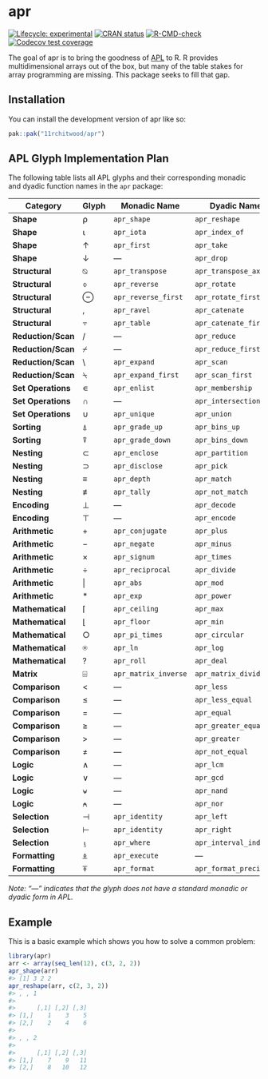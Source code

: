 
<!-- README.md is generated from README.Rmd. Please edit that file -->

# apr

<!-- badges: start -->

[![Lifecycle:
experimental](https://img.shields.io/badge/lifecycle-experimental-orange.svg)](https://lifecycle.r-lib.org/articles/stages.html#experimental)
[![CRAN
status](https://www.r-pkg.org/badges/version/apr)](https://CRAN.R-project.org/package=apr)
[![R-CMD-check](https://github.com/11rchitwood/apr/actions/workflows/R-CMD-check.yaml/badge.svg)](https://github.com/11rchitwood/apr/actions/workflows/R-CMD-check.yaml)
[![Codecov test
coverage](https://codecov.io/gh/11rchitwood/apr/graph/badge.svg)](https://app.codecov.io/gh/11rchitwood/apr)
<!-- badges: end -->

The goal of apr is to bring the goodness of
[APL](https://en.wikipedia.org/wiki/APL_(programming_language)) to R. R
provides multidimensional arrays out of the box, but many of the table
stakes for array programming are missing. This package seeks to fill
that gap.

## Installation

You can install the development version of apr like so:

``` r
pak::pak("11rchitwood/apr")
```

## APL Glyph Implementation Plan

The following table lists all APL glyphs and their corresponding monadic
and dyadic function names in the `apr` package:

| Category           | Glyph | Monadic Name         | Dyadic Name            |
|--------------------|-------|----------------------|------------------------|
| **Shape**          | ⍴     | `apr_shape`          | `apr_reshape`          |
| **Shape**          | ⍳     | `apr_iota`           | `apr_index_of`         |
| **Shape**          | ↑     | `apr_first`          | `apr_take`             |
| **Shape**          | ↓     | —                    | `apr_drop`             |
| **Structural**     | ⍉     | `apr_transpose`      | `apr_transpose_axes`   |
| **Structural**     | ⌽     | `apr_reverse`        | `apr_rotate`           |
| **Structural**     | ⊖     | `apr_reverse_first`  | `apr_rotate_first`     |
| **Structural**     | ,     | `apr_ravel`          | `apr_catenate`         |
| **Structural**     | ⍪     | `apr_table`          | `apr_catenate_first`   |
| **Reduction/Scan** | /     | —                    | `apr_reduce`           |
| **Reduction/Scan** | ⌿     | —                    | `apr_reduce_first`     |
| **Reduction/Scan** | \\    | `apr_expand`         | `apr_scan`             |
| **Reduction/Scan** | ⍀     | `apr_expand_first`   | `apr_scan_first`       |
| **Set Operations** | ∊     | `apr_enlist`         | `apr_membership`       |
| **Set Operations** | ∩     | —                    | `apr_intersection`     |
| **Set Operations** | ∪     | `apr_unique`         | `apr_union`            |
| **Sorting**        | ⍋     | `apr_grade_up`       | `apr_bins_up`          |
| **Sorting**        | ⍒     | `apr_grade_down`     | `apr_bins_down`        |
| **Nesting**        | ⊂     | `apr_enclose`        | `apr_partition`        |
| **Nesting**        | ⊃     | `apr_disclose`       | `apr_pick`             |
| **Nesting**        | ≡     | `apr_depth`          | `apr_match`            |
| **Nesting**        | ≢     | `apr_tally`          | `apr_not_match`        |
| **Encoding**       | ⊥     | —                    | `apr_decode`           |
| **Encoding**       | ⊤     | —                    | `apr_encode`           |
| **Arithmetic**     | \+    | `apr_conjugate`      | `apr_plus`             |
| **Arithmetic**     | −     | `apr_negate`         | `apr_minus`            |
| **Arithmetic**     | ×     | `apr_signum`         | `apr_times`            |
| **Arithmetic**     | ÷     | `apr_reciprocal`     | `apr_divide`           |
| **Arithmetic**     | \|    | `apr_abs`            | `apr_mod`              |
| **Arithmetic**     | \*    | `apr_exp`            | `apr_power`            |
| **Mathematical**   | ⌈     | `apr_ceiling`        | `apr_max`              |
| **Mathematical**   | ⌊     | `apr_floor`          | `apr_min`              |
| **Mathematical**   | ○     | `apr_pi_times`       | `apr_circular`         |
| **Mathematical**   | ⍟     | `apr_ln`             | `apr_log`              |
| **Mathematical**   | ?     | `apr_roll`           | `apr_deal`             |
| **Matrix**         | ⌹     | `apr_matrix_inverse` | `apr_matrix_divide`    |
| **Comparison**     | \<    | —                    | `apr_less`             |
| **Comparison**     | ≤     | —                    | `apr_less_equal`       |
| **Comparison**     | =     | —                    | `apr_equal`            |
| **Comparison**     | ≥     | —                    | `apr_greater_equal`    |
| **Comparison**     | \>    | —                    | `apr_greater`          |
| **Comparison**     | ≠     | —                    | `apr_not_equal`        |
| **Logic**          | ∧     | —                    | `apr_lcm`              |
| **Logic**          | ∨     | —                    | `apr_gcd`              |
| **Logic**          | ⍱     | —                    | `apr_nand`             |
| **Logic**          | ⍲     | —                    | `apr_nor`              |
| **Selection**      | ⊣     | `apr_identity`       | `apr_left`             |
| **Selection**      | ⊢     | `apr_identity`       | `apr_right`            |
| **Selection**      | ⍸     | `apr_where`          | `apr_interval_index`   |
| **Formatting**     | ⍎     | `apr_execute`        | —                      |
| **Formatting**     | ⍕     | `apr_format`         | `apr_format_precision` |

*Note: “—” indicates that the glyph does not have a standard monadic or
dyadic form in APL.*

## Example

This is a basic example which shows you how to solve a common problem:

``` r
library(apr)
arr <- array(seq_len(12), c(3, 2, 2))
apr_shape(arr)
#> [1] 3 2 2
apr_reshape(arr, c(2, 3, 2))
#> , , 1
#> 
#>      [,1] [,2] [,3]
#> [1,]    1    3    5
#> [2,]    2    4    6
#> 
#> , , 2
#> 
#>      [,1] [,2] [,3]
#> [1,]    7    9   11
#> [2,]    8   10   12
```
